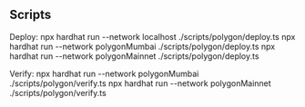 ## Scripts

Deploy:
npx hardhat run --network localhost ./scripts/polygon/deploy.ts
npx hardhat run --network polygonMumbai ./scripts/polygon/deploy.ts
npx hardhat run --network polygonMainnet ./scripts/polygon/deploy.ts

Verify:
npx hardhat run --network polygonMumbai ./scripts/polygon/verify.ts
npx hardhat run --network polygonMainnet ./scripts/polygon/verify.ts